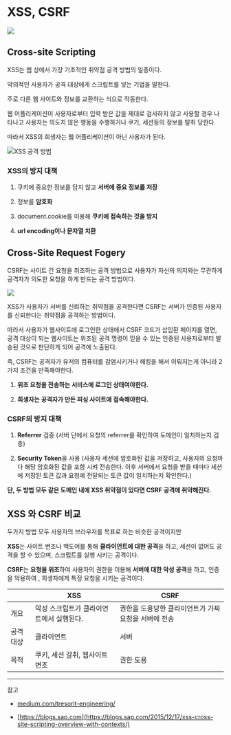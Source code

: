 # XSS, CSRF

![](https://media.vlpt.us/images/kdo0129/post/b6ff1c52-3233-41c7-81b1-138adcb7b8cd/password-security-4993196_960_720.png)

## Cross-site Scripting

XSS는 웹 상에서 가장 기초적인 취약점 공격 방법의 일종이다.

악의적인 사용자가 공격 대상에게 스크립트를 넣는 기법을 말한다.

주로 다른 웹 사이트와 정보를 교환하는 식으로 작동한다.

웹 어플리케이션이 사용자로부터 입력 받은 값을 제대로 검사하지 않고 사용할 경우 나타나고 사용자는 의도치 않은 행동을 수행하거나 쿠기, 세션등의 정보를 탈취 당한다.

따라서 XSS의 희생자는 웹 어플리케이션이 아닌 사용자가 된다.

![XSS 공격 방법](https://blogs.sap.com/wp-content/uploads/2015/12/capture_853651.png)

### XSS의 방지 대책

1. 쿠키에 중요한 정보를 담지 않고 **서버에 중요 정보를 저장**

2. 정보를 **암호화**

3. document.cookie를 이용해 **쿠키에 접속하는 것을 방지**

4. **url encoding이나 문자열 치환**

## Cross-Site Request Fogery

CSRF는 사이트 간 요청을 취조하는 공격 방법으로 사용자가 자신의 의지와는 무관하게 공격자가 의도한 요청을 하게 만드는 공격 방법이다.

![](https://images.velog.io/images/kdo0129/post/5e4c31be-7605-4c05-aed4-07ddfa301ad3/image.png)

XSS가 사용자가 서버를 신뢰하는 취약점을 공격한다면 CSRF는 서버가 인증된 사용자를 신뢰한다는 취약점을 공격하는 방법이다.

따라서 사용자가 웹사이트에 로그인한 상태에서 CSRF 코드가 삽입된 페이지를 열면, 공격 대상이 되는 웹사이트는 위조된 공격 명령이 믿을 수 있는 인증된 사용자로부터 발송된 것으로 판단하게 되어 공격에 노출된다.

즉, CSRF는 공격자가 유저의 컴퓨터를 감염시키거나 해킹을 해서 이뤄지는게 아니라 2가지 조건을 만족해야한다.

1. **위조 요청을 전송하는 서비스에 로그인 상태여야한다.**

1. **희생자는 공격자가 만든 피싱 사이트에 접속해야한다.**

### CSRF의 방지 대책

1. **Referrer** 검증 (서버 단에서 요청의 referrer를 확인하여 도메인이 일치하는지 검증)

2. **Security Token**을 사용 (사용자 세션에 암호화된 값을 저장하고, 사용자의 요청마다 해당 암호화된 값을 포함 시켜 전송한다. 이후 서버에서 요청을 받을 때마다 세션에 저장된 토큰 값과 요청에 전달되는 토큰 값이 일치하는지 확인한다.)

**단, 두 방법 모두 같은 도메인 내에 XSS 취약점이 있다면 CSRF 공격에 취약해진다.**

## XSS 와 CSRF 비교

두가지 방법 모두 사용자의 브라우저를 목표로 하는 비슷한 공격이지만

**XSS**는 사이트 변조나 백도어를 통해 **클라이언트에 대한 공격**을 하고, 세션이 없어도 공격을 할 수 있으며, 스크립트를 실행 시키는 공격이다.

**CSRF**는 **요청을 위조**하여 사용자의 권한을 이용해 **서버에 대한 악성 공격**을 하고, 인증을 악용하여 , 희생자에게 특정 요청을 시키는 공격이다.

|          | XSS                                      | CSRF                                                 |
| -------- | ---------------------------------------- | ---------------------------------------------------- |
| 개요     | 악성 스크립트가 클라이언트에서 실행된다. | 권한을 도용당한 클라이언트가 가짜 요청을 서버에 전송 |
| 공격대상 | 클라이언트                               | 서버                                                 |
| 목적     | 쿠키, 세션 갈취, 웹사이트 변조           | 권한 도용                                            |

---

참고

- [medium.com/tresorit-engineering/](https://medium.com/tresorit-engineering/modern-csrf-mitigation-in-single-page-applications-695bcb538eec)

- [https://blogs.sap.com](https://blogs.sap.com/2015/12/17/xss-cross-site-scripting-overview-with-contexts/)
